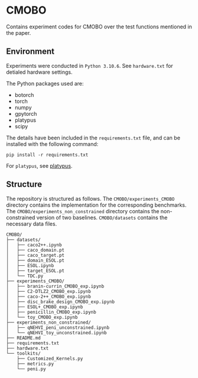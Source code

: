 
# CMOBO
Contains experiment codes for CMOBO over the test functions mentioned in the paper.

## Environment

Experiments were conducted in `Python 3.10.6`. See `hardware.txt` for detialed hardware settings.

The Python packages used are:
- botorch
- torch
- numpy
- gpytorch
- platypus
- scipy

The details have been included in the `requirements.txt` file, and can be installed with the following command:

```shell
pip install -r requirements.txt
```

For `platypus`, see  [platypus](https://platypus.readthedocs.io/en/latest/getting-started.html#installing-platypus).

## Structure

The repository is structured as follows. The `CMOBO/experiments_CMOBO` directory contains the implementation for the corresponding benchmarks. The `CMOBO/experiments_non_constrained` directory contains the non-constrained version of two baselines. `CMOBO/datasets` contains the necessary data files.

```shell
CMOBO/
├── datasets/
│   ├── caco2++.ipynb
│   ├── caco_domain.pt
│   ├── caco_target.pt
│   ├── domain_ESOL.pt
│   ├── ESOL.ipynb
│   ├── target_ESOL.pt
│   └── TDC.py
├── experiments_CMOBO/
│   ├── branin-currin_CMOBO_exp.ipynb
│   ├── C2-DTLZ2_CMOBO_exp.ipynb
│   ├── caco-2++_CMOBO_exp.ipynb
│   ├── disc_brake_design_CMOBO_exp.ipynb
│   ├── ESOL+_CMOBO_exp.ipynb
│   ├── penicillin_CMOBO_exp.ipynb
│   └── toy_CMOBO_exp.ipynb
├── experiments_non_constrained/
│   ├── qNEHVI_peni_unconstrained.ipynb
│   └── qNEHVI_toy_unconstrained.ipynb
├── README.md
├── requirements.txt
├── hardware.txt
└── toolkits/
    ├── Customized_Kernels.py
    ├── metrics.py
    └── peni.py
```
